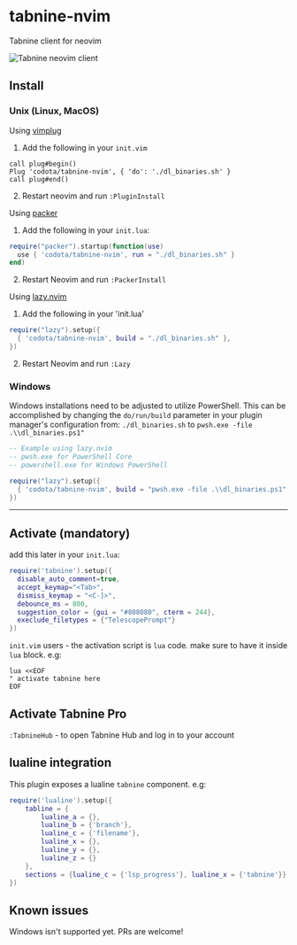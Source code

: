 # tabnine-nvim

Tabnine client for neovim

![Tabnine neovim client](https://github.com/codota/tabnine-nvim/blob/master/expamples/javascript.gif)

## Install

### Unix (Linux, MacOS)

Using [vimplug](https://github.com/junegunn/vim-plug)
1. Add the following in your `init.vim`
```vim
call plug#begin()
Plug 'codota/tabnine-nvim', { 'do': './dl_binaries.sh' }
call plug#end()
```
2. Restart neovim and run `:PluginInstall`

Using [packer](https://github.com/wbthomason/packer.nvim)
1. Add the following in your `init.lua`:
```lua
require("packer").startup(function(use)
  use { 'codota/tabnine-nvim', run = "./dl_binaries.sh" }
end)
```
2. Restart Neovim and run `:PackerInstall`

Using [lazy.nvim](https://github.com/folke/lazy.nvim)

1. Add the following in your 'init.lua'

```lua
require("lazy").setup({
  { 'codota/tabnine-nvim', build = "./dl_binaries.sh" },
})
```
2. Restart Neovim and run `:Lazy`


### Windows

<!-- > **Note:**
> For Please see below for Windows installation instructions -->

Windows installations need to be adjusted to utilize PowerShell. This can be accomplished by changing the `do/run/build` parameter in your plugin manager's configuration from: `./dl_binaries.sh` to `pwsh.exe -file .\\dl_binaries.ps1"`

```Lua
-- Example using lazy.nvim
-- pwsh.exe for PowerShell Core
-- powershell.exe for Windows PowerShell

require("lazy").setup({
  { 'codota/tabnine-nvim', build = "pwsh.exe -file .\\dl_binaries.ps1" },
})
```


---

## Activate (mandatory)
add this later in your `init.lua`:

```lua
require('tabnine').setup({
  disable_auto_comment=true, 
  accept_keymap="<Tab>",
  dismiss_keymap = "<C-]>",
  debounce_ms = 800,
  suggestion_color = {gui = "#808080", cterm = 244},
  execlude_filetypes = {"TelescopePrompt"}
})
```

`init.vim` users - the activation script is `lua` code. make sure to have it inside `lua` block. e.g:
```vim
lua <<EOF
" activate tabnine here
EOF
```

## Activate Tabnine Pro

`:TabnineHub` - to open Tabnine Hub and log in to your account

## lualine integration

This plugin exposes a lualine `tabnine` component. e.g:

```lua
require('lualine').setup({
    tabline = {
        lualine_a = {},
        lualine_b = {'branch'},
        lualine_c = {'filename'},
        lualine_x = {},
        lualine_y = {},
        lualine_z = {}
    },
    sections = {lualine_c = {'lsp_progress'}, lualine_x = {'tabnine'}}
})
```

## Known issues

Windows isn't supported yet. PRs are welcome!


